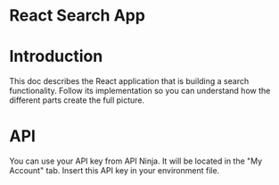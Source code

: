 # React Search App

# Introduction

This doc describes the React application that is building a search functionality. Follow its implementation so you can understand how the different parts create the full picture.

# API

You can use your API key from API Ninja. It will be located in the "My Account" tab. Insert this API key in your environment file.
